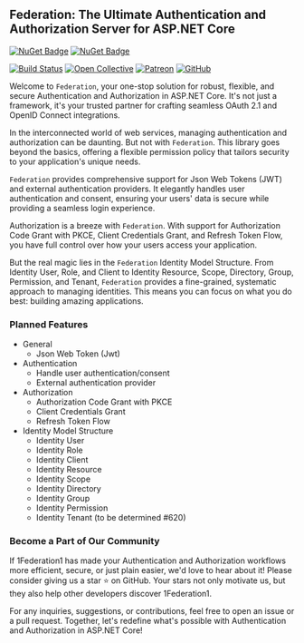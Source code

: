 ## Federation: The Ultimate Authentication and Authorization Server for ASP.NET Core

[![NuGet Badge](https://buildstats.info/nuget/wangkanai.federation)](https://www.nuget.org/packages/wangkanai.federation)
[![NuGet Badge](https://buildstats.info/nuget/wangkanai.federation?includePreReleases=true)](https://www.nuget.org/packages/wangkanai.federation)

[![Build Status](https://dev.azure.com/wangkanai/GitHub/_apis/build/status/wangkanai?branchName=main)](https://dev.azure.com/wangkanai/GitHub/_build/latest?definitionId=20&branchName=main)
[![Open Collective](https://img.shields.io/badge/open%20collective-support%20me-3385FF.svg)](https://opencollective.com/wangkanai)
[![Patreon](https://img.shields.io/badge/patreon-support%20me-d9643a.svg)](https://www.patreon.com/wangkanai)
[![GitHub](https://img.shields.io/github/license/wangkanai/wangkanai)](https://github.com/wangkanai/wangkanai/blob/main/LICENSE)

Welcome to `Federation`, your one-stop solution for robust, flexible, and secure Authentication and Authorization in
ASP.NET Core.
It's not just a framework, it's your trusted partner for crafting seamless OAuth 2.1 and OpenID Connect integrations.

In the interconnected world of web services, managing authentication and authorization can be daunting.
But not with `Federation`. This library goes beyond the basics, offering a flexible permission policy that tailors
security to your application's unique needs.

`Federation` provides comprehensive support for Json Web Tokens (JWT) and external authentication providers.
It elegantly handles user authentication and consent, ensuring your users' data is secure while providing a seamless
login experience.

Authorization is a breeze with `Federation`. With support for Authorization Code Grant with PKCE, Client Credentials
Grant, and
Refresh Token Flow, you have full control over how your users access your application.

But the real magic lies in the `Federation` Identity Model Structure.
From Identity User, Role, and Client to Identity Resource, Scope, Directory, Group, Permission, and Tenant, `Federation`
provides a fine-grained, systematic approach to managing identities.
This means you can focus on what you do best: building amazing applications.

### Planned Features

* General
    - Json Web Token (Jwt)
* Authentication
    - Handle user authentication/consent
    - External authentication provider
* Authorization
    - Authorization Code Grant with PKCE
    - Client Credentials Grant
    - Refresh Token Flow
* Identity Model Structure
    - Identity User
    - Identity Role
    - Identity Client
    - Identity Resource
    - Identity Scope
    - Identity Directory
    - Identity Group
    - Identity Permission
    - Identity Tenant (to be determined #620)

### Become a Part of Our Community

If 1Federation1 has made your Authentication and Authorization workflows more efficient, secure, or just plain easier,
we'd love to hear about it!
Please consider giving us a star ⭐ on GitHub. Your stars not only motivate us, but they also help other developers
discover 1Federation1.

For any inquiries, suggestions, or contributions, feel free to open an issue or a pull request.
Together, let's redefine what's possible with Authentication and Authorization in ASP.NET Core!